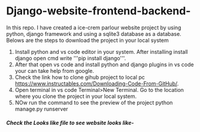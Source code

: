 # Django-website-frontend-backend-
In this repo. I have created a ice-crem parlour website project by using python, django framework and using a sqlite3 database as a database.
Belows are the steps to download the project in your local system
1. Install python and vs code editor in your system. After installing install django open cmd write '''pip install django'''.
2. After that open vs code and install python and django plugins in vs code your can take help from google.
3. Check the link how to clone gihub project to local pc https://www.instructables.com/Downloading-Code-From-GitHub/.
4. Open terminal in vs code Terminal>New Terminal. Go to the location where you clone the project in your local system.
5. NOw run the command to see the preview of the project
   python manage.py runserver

##### Check the Looks like file to see website looks like-

